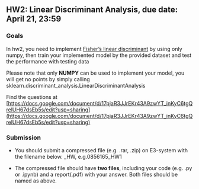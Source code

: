 ## HW2: Linear Discriminant Analysis, due date: April 21, 23:59

### Goals
In hw2, you need to implement [Fisher’s linear discriminant](https://en.wikipedia.org/wiki/Linear_discriminant_analysis) by using only numpy, then train your implemented model by the provided dataset and test the performance with testing data

Please note that only **NUMPY** can be used to implement your model, you will get no points by simply calling sklearn.discriminant_analysis.LinearDiscriminantAnalysis 

Find the questions at [https://docs.google.com/document/d/17pjaR3JJrEKr43A9zwYT_inKyC6tgQrelUH67dsEb5s/edit?usp=sharing](https://docs.google.com/document/d/17pjaR3JJrEKr43A9zwYT_inKyC6tgQrelUH67dsEb5s/edit?usp=sharing)
### Submission
- You should submit a compressed file (e.g. .rar, .zip) on E3-system with the filename below.
<STUDENT-ID>_HW<NUMBER>, e.g.0856165_HW1

- The compressed file should have **two files**, including your code (e.g. .py or .ipynb) and a report(.pdf) with your answer. Both files should be named as above. 
